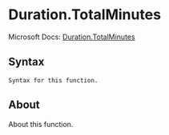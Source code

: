 ---
---

# Duration.TotalMinutes

Microsoft Docs: [Duration.TotalMinutes](https://docs.microsoft.com/en-us/powerquery-m/duration-totalminutes)

## Syntax

```powerquery-m
Syntax for this function.
```

## About

About this function.

